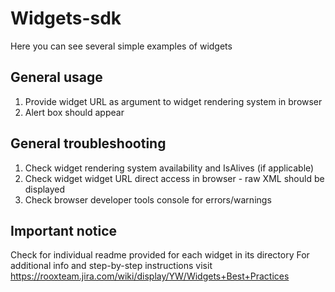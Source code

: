 Widgets-sdk
===========

Here you can see several simple examples of widgets

General usage
-------------
1.  Provide widget URL as argument to widget rendering system in browser
2.  Alert box should appear

General troubleshooting
---------------------
1. Check widget rendering system availability and IsAlives (if applicable) 
2. Check widget widget URL direct access in browser - raw XML should be displayed
3. Check browser developer tools console for errors/warnings

Important notice
----------------
Check for individual readme provided for each widget in its directory
For additional info and step-by-step instructions visit <https://rooxteam.jira.com/wiki/display/YW/Widgets+Best+Practices>